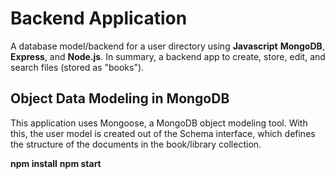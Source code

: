 # Backend Application
A database model/backend for a user directory using **Javascript**  **MongoDB**, **Express**, and **Node.js**. 
In summary, a backend app to create, store, edit, and search files (stored as "books").

## Object Data Modeling in MongoDB
This application uses Mongoose, a MongoDB object modeling tool. With this, the user model is created out of the Schema interface, which defines the structure of the documents in the book/library collection.

**npm install**
**npm start**
